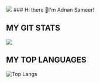 <img align="centre" src="https://binaryinformatics.com/wp-content/uploads/2019/01/MERN-Stack-Development-and-Consulting-Services.jpg"/>
### Hi there 👋I'm Adnan Sameer!

## MY GIT STATS
<img align="centre" src="https://github-readme-stats.vercel.app/api?username=adnansam110&show_icons=true&theme=radical&title_color=8E2DE2&text_color=fff&icon_color=8E2DE2">

## MY TOP LANGUAGES
![Top Langs](https://github-readme-stats.vercel.app/api/top-langs/?username=adnansam110&theme=radical&title_color=8E2DE2&text_color=fff)
